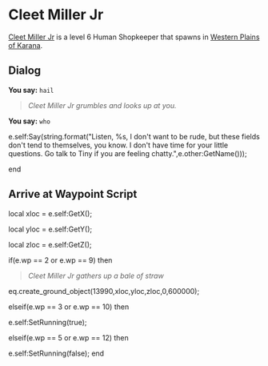 # Cleet Miller Jr



[Cleet Miller Jr](/npc/12029) is a level 6 Human Shopkeeper that spawns in [Western Plains of Karana](/zone/12).



## Dialog

**You say:** `hail`



>*Cleet Miller Jr grumbles and looks up at you.*

**You say:** `who`



e.self:Say(string.format("Listen, %s, I don't want to be rude, but these fields don't tend to themselves, you know.  I don't have time for your little questions.  Go talk to Tiny if you are feeling chatty.",e.other:GetName()));





end



## Arrive at Waypoint Script

local xloc = e.self:GetX();

local yloc = e.self:GetY();

local zloc = e.self:GetZ();



if(e.wp == 2 or e.wp == 9) then


>*Cleet Miller Jr gathers up a bale of straw*


eq.create_ground_object(13990,xloc,yloc,zloc,0,600000);

elseif(e.wp == 3 or e.wp == 10) then


e.self:SetRunning(true);

elseif(e.wp == 5 or e.wp == 12) then


e.self:SetRunning(false);
end
